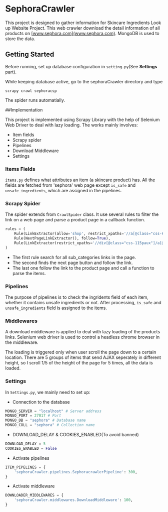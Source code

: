 # SephoraCrawler
This project is designed to gather information for Skincare Ingredients Look up Website Project. This web crawler download the detail information of all products on [www.sephora.com](www.sephora.com). MongoDB is used to store the data.
## Getting Started

Before running, set up database configuration in `setting.py`(See **Settings** part). 

While keeping database active, go to the sephoraCrawler directory and type 

`scrapy crawl sephoracsp`

The spider runs automatially. 

##Implementation

This project is implemented using Scrapy Library with the help of Selenium Web Driver to deal with lazy loading. The works mainly involves:
+ Item fields
+ Scrapy spider
+ Pipelines
+ Download Middleware
+ Settings
### Items Fields
`items.py` defines what attributes an item (a skincare product) has. All the fields are fetched from 'sephora' web page except `is_safe` and `unsafe_ingredients`, which are assigned in the pipelines. 
### Scrapy Spider

The spider extends from `CrawlSpider` class. It use several rules to filter the link on a web page and parse a product page in a callback function. 

```python
rules = (
    Rule(LinkExtractor(allow='shop', restrict_xpaths='//a[@class="css-6w3omd"]')),
    Rule(NextPageLinkExtractor(), follow=True),
    Rule(LinkExtractor(restrict_xpaths='//div[@class="css-115paux"]/a[@class="css-1tguw7u"]'), callback='parse_item_page')
)
```

+ The first rule search for all sub_categories links in the page.
+ The second finds the next page button and follow the link.
+ The last one follow the link to the product page and call a function to parse the items.

### Pipelines
The purpose of pipelines is to check the ingridents field of each item, whether it contains unsafe ingredients or not. After processing, `is_safe` and `unsafe_ingredients` field is assigned to the items.

### Middlewares

A download middleware is applied to deal with lazy loading of the products links. Selenium web driver is used to control a headless chrome browser in the middleware.

The loading is triggered only when user scroll the page down to a certain location. There are 5 groups of items that send AJAX seperately in different height, so I scroll 1/5 of the height of the page for 5 times, all the data is loaded.

### Settings
In `Settings.py`, we mainly need to set up:
+ Connection to the database
```python
MONGO_SERVER = "localhost" # Server address
MONGO_PORT = 27017 # Port
MONGO_DB = "sephora" # Database name
MONGO_COLL = "sephora" # Collection name
```
+ DOWNLOAD_DELAY & COOKIES_ENABLED(To avoid banned)
```python
DOWNLOAD_DELAY = 5
COOKIES_ENABLED = False
```

+ Activate pipelines
```python
ITEM_PIPELINES = {
    'sephoraCrawler.pipelines.SephoracrawlerPipeline': 300,
}
```
+ Activate middleware

```python
DOWNLOADER_MIDDLEWARES = {
    'sephoraCrawler.middlewares.DownloadMiddleware': 100,
}
```
